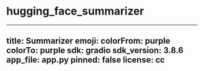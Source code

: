 # hugging_face_summarizer

---
title: Summarizer
emoji: 
colorFrom: purple
colorTo: purple
sdk: gradio
sdk_version: 3.8.6
app_file: app.py
pinned: false
license: cc
---